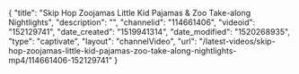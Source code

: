 {
    "title": "Skip Hop Zoojamas Little Kid Pajamas & Zoo Take-along Nightlights",
    "description": "",
    "channelid": "114661406",
    "videoid": "152129741",
    "date_created": "1519941314",
    "date_modified": "1520268935",
    "type": "captivate",
    "layout": "channelVideo",
    "url": "\/latest-videos\/skip-hop-zoojamas-little-kid-pajamas-zoo-take-along-nightlights-mp4\/114661406-152129741"
}